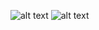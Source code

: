 

![alt text](https://github.com/carlottaviappiani/MLPNS_CViappiani/blob/03a38612d7ff81ff370be3b9ab957ea5e084eb52/Deepdreams_images/IMG_65952.jpg)
![alt text](https://github.com/carlottaviappiani/MLPNS_CViappiani/blob/a1f2b41cfe81a3fa4b2387ae592d8851be4a57eb/Deepdreams_images/elvisdeepdream.jpg)
